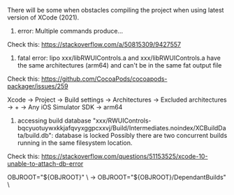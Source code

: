 There will be some when obstacles compiling the project when using latest version of XCode (2021).

1. error: Multiple commands produce...

Check this: https://stackoverflow.com/a/50815309/9427557

1. fatal error: lipo xxx/libRWUIControls.a and xxx/libRWUIControls.a have the same architectures (arm64) and can't be in the same fat output file

Check this: https://github.com/CocoaPods/cocoapods-packager/issues/259

Xcode -> Project -> Build settings -> Architectures -> Excluded architectures -> + -> Any iOS Simulator SDK -> arm64

1. accessing build database "xxx/RWUIControls-bqcyuotuywxkkjafqvyxggpcxxvj/Build/Intermediates.noindex/XCBuildData/build.db": database is locked Possibly there are two concurrent builds running in the same filesystem location.

Check this: https://stackoverflow.com/questions/51153525/xcode-10-unable-to-attach-db-error

OBJROOT="${OBJROOT}" \ -> OBJROOT="${OBJROOT}/DependantBuilds" \
